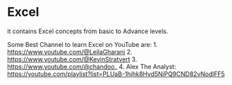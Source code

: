 # Excel
it contains Excel concepts from basic to Advance levels.



Some Best Channel to learn Excel on YouTube are:
          1. https://www.youtube.com/@LeilaGharani
          2. https://www.youtube.com/@KevinStratvert
          3. https://www.youtube.com/@chandoo_
          4. Alex The Analyst: https://youtube.com/playlist?list=PLUaB-1hjhk8Hyd5NiPQ9CND82vNodlFF5
